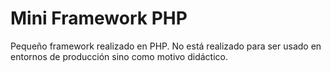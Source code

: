 # Mini Framework PHP

Pequeño framework realizado en PHP. No está realizado para ser usado en entornos de producción sino como motivo didáctico.